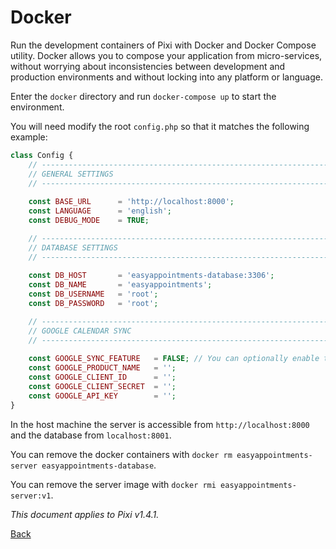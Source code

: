 # Docker

Run the development containers of Pixi with Docker and Docker Compose utility. Docker allows you to compose 
your application from micro-services, without worrying about inconsistencies between development and production 
environments and without locking into any platform or language. 

Enter the `docker` directory and run `docker-compose up` to start the environment. 

You will need modify the root `config.php` so that it matches the following example: 

```php 
class Config {
    // ------------------------------------------------------------------------
    // GENERAL SETTINGS
    // ------------------------------------------------------------------------
    
    const BASE_URL      = 'http://localhost:8000'; 
    const LANGUAGE      = 'english';
    const DEBUG_MODE    = TRUE;

    // ------------------------------------------------------------------------
    // DATABASE SETTINGS
    // ------------------------------------------------------------------------
    
    const DB_HOST       = 'easyappointments-database:3306';
    const DB_NAME       = 'easyappointments';
    const DB_USERNAME   = 'root';
    const DB_PASSWORD   = 'root';

    // ------------------------------------------------------------------------
    // GOOGLE CALENDAR SYNC
    // ------------------------------------------------------------------------
    
    const GOOGLE_SYNC_FEATURE   = FALSE; // You can optionally enable the Google Sync feature. 
    const GOOGLE_PRODUCT_NAME   = '';
    const GOOGLE_CLIENT_ID      = '';
    const GOOGLE_CLIENT_SECRET  = '';
    const GOOGLE_API_KEY        = '';
}
```

In the host machine the server is accessible from `http://localhost:8000` and the database from `localhost:8001`.  

You can remove the docker containers with `docker rm easyappointments-server easyappointments-database`. 

You can remove the server image with `docker rmi easyappointments-server:v1`.

*This document applies to Pixi v1.4.1.*

[Back](readme.md)
